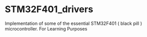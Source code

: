 # STM32F401_drivers
Implementation of some of the essential STM32F401 ( black pill ) microcontroller. For Learning Purposes
